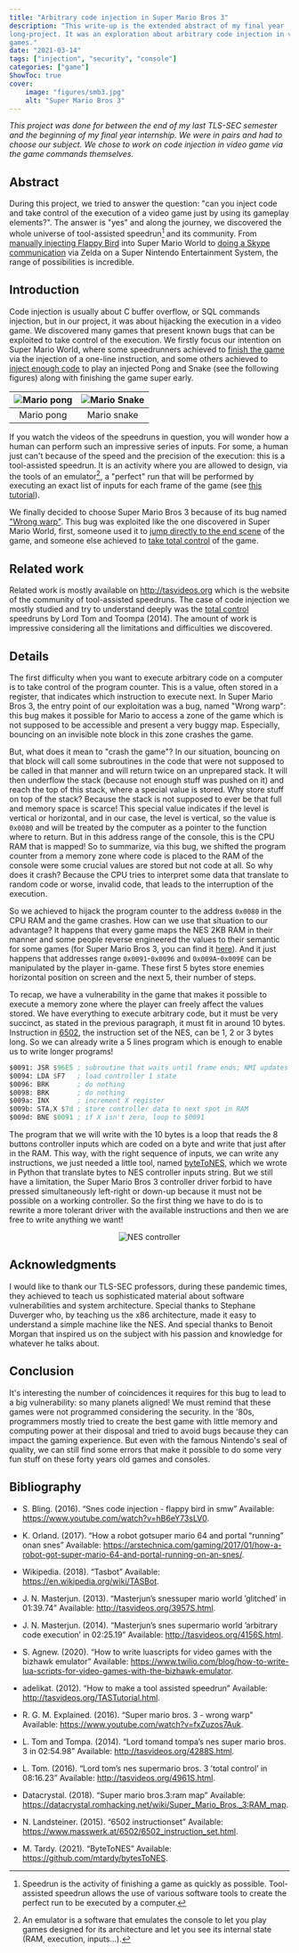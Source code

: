 ```yaml
---
title: "Arbitrary code injection in Super Mario Bros 3"
description: "This write-up is the extended abstract of my final year
long-project. It was an exploration about arbitrary code injection in video
games."
date: "2021-03-14"
tags: ["injection", "security", "console"]
categories: ["game"]
ShowToc: true
cover:
    image: "figures/smb3.jpg"
    alt: "Super Mario Bros 3"
---
```


*This project was done for between the end of my last TLS-SEC semester and the
beginning of my final year internship. We were in pairs and had to choose our
subject. We chose to work on code injection in video game via the game commands
themselves.*

## Abstract

During this project, we tried to answer the question: \"can you inject code and
take control of the execution of a video game just by using its gameplay
elements?\". The answer is \"yes\" and along the journey, we discovered the
whole universe of tool-assisted speedrun[^1] and its community. From [manually
injecting Flappy Bird](https://www.youtube.com/watch?v=hB6eY73sLV0) into Super
Mario World to [doing a Skype
communication](https://arstechnica.com/gaming/2017/01/how-a-robot-got-super-mario-64-and-portal-running-on-an-snes/)
via Zelda on a Super Nintendo Entertainment System, the range of possibilities
is incredible.

## Introduction

Code injection is usually about C buffer overflow, or SQL commands injection,
but in our project, it was about hijacking the execution in a video game. We
discovered many games that present known bugs that can be exploited to take
control of the execution. We firstly focus our intention on Super Mario World,
where some speedrunners achieved to [finish the game](http://tasvideos.org/3957S.html) via the injection of a
one-line instruction, and some others
achieved to [inject enough code](http://tasvideos.org/4156S.html) to play an injected Pong and
Snake (see the following figures) along with
finishing the game super early.

![Mario pong](figures/mario_pong.png) | ![Mario Snake](figures/mario_snake.png)
:-----------------------------------: | :-------------------------------------:
Mario pong                            | Mario snake

If you watch the videos of the speedruns in question, you will wonder how a
human can perform such an impressive series of inputs. For some, a human just
can't because of the speed and the precision of the execution: this is a
tool-assisted speedrun. It is an activity where you are allowed to design, via
the tools of an emulator[^2], a \"perfect\" run that will be performed by
executing an exact list of inputs for each frame of the game (see [this
tutorial](http://tasvideos.org/TASTutorial.html)).

We finally decided to choose Super Mario Bros 3 because of its bug named
[\"Wrong warp\"](https://www.youtube.com/watch?v=fxZuzos7Auk). This bug was
exploited like the one discovered in Super Mario World, first, someone used it
to [jump directly to the end scene](http://tasvideos.org/4288S.html) of the
game, and someone else achieved to [take total
control](http://tasvideos.org/4961S.html) of the game.

## Related work

Related work is mostly available on <http://tasvideos.org> which is the website
of the community of tool-assisted speedruns. The case of code injection we
mostly studied and try to understand deeply was the [total
control](http://tasvideos.org/4961S.html) speedruns by Lord Tom and Toompa
(2014). The amount of work is impressive considering all the limitations and
difficulties we discovered.

## Details

The first difficulty when you want to execute arbitrary code on a computer is
to take control of the program counter. This is a value, often stored in a
register, that indicates which instruction to execute next. In Super Mario Bros
3, the entry point of our exploitation was a bug, named \"Wrong warp\": this
bug makes it possible for Mario to access a zone of the game which is not
supposed to be accessible and present a very buggy map. Especially, bouncing on
an invisible note block in this zone crashes the game.

But, what does it mean to \"crash the game\"? In our situation, bouncing on
that block will call some subroutines in the code that were not supposed to be
called in that manner and will return twice on an unprepared stack. It will
then underflow the stack (because not enough stuff was pushed on it) and reach
the top of this stack, where a special value is stored. Why store stuff on top
of the stack? Because the stack is not supposed to ever be that full and memory
space is scarce! This special value indicates if the level is vertical or
horizontal, and in our case, the level is vertical, so the value is `0x0080`
and will be treated by the computer as a pointer to the function where to
return.  But in this address range of the console, this is the CPU RAM that is
mapped! So to summarize, via this bug, we shifted the program counter from a
memory zone where code is placed to the RAM of the console were some crucial
values are stored but not code at all. So why does it crash? Because the CPU
tries to interpret some data that translate to random code or worse, invalid
code, that leads to the interruption of the execution.

So we achieved to hijack the program counter to the address `0x0080` in the CPU
RAM and the game crashes. How can we use that situation to our advantage? It
happens that every game maps the NES 2KB RAM in their manner and some people
reverse engineered the values to their semantic for some games (for Super Mario
Bros 3, you can find it
[here](https://datacrystal.romhacking.net/wiki/Super_Mario_Bros._3:RAM_map)).
And it just happens that addresses range `0x0091`-`0x0096` and
`0x009A`-`0x009E` can be manipulated by the player in-game. These first 5 bytes
store enemies horizontal position on screen and the next 5, their number of
steps.

To recap, we have a vulnerability in the game that makes it possible to execute
a memory zone where the player can freely affect the values stored. We have
everything to execute arbitrary code, but it must be very succinct, as stated
in the previous paragraph, it must fit in around 10 bytes. Instruction in
[6502](https://www.masswerk.at/6502/6502_instruction_set.html), the instruction
set of the NES, can be 1, 2 or 3 bytes long. So we can already write a 5 lines
program which is enough to enable us to write longer programs!

```.asm
$0091: JSR $96E5 ; subroutine that waits until frame ends; NMI updates controllers & $15 counter
$0094: LDA $F7   ; load controller 1 state
$0096: BRK       ; do nothing
$0098: BRK       ; do nothing
$009a: INX       ; increment X register
$009b: STA,X $7d ; store controller data to next spot in RAM
$009d: BNE $0091 ; if X isn't zero, loop to $0091
```

The program that we will write with the 10 bytes is a loop that reads the 8
buttons controller inputs which are coded on a byte and write that just after
in the RAM. This way, with the right sequence of inputs, we can write any
instructions, we just needed a little tool, named
[byteToNES](https://github.com/mtardy/bytesToNES), which we wrote in Python that
translate bytes to NES controller inputs string.  But we still have a
limitation, the Super Mario Bros 3 controller driver forbid to have pressed
simultaneously left-right or down-up because it must not be possible on a
working controller. So the first thing we have to do is to rewrite a more
tolerant driver with the available instructions and then we are free to write
anything we want!

<p align="center">
  <img src="figures/nes-controller.png" title="NES controller" alt="NES controller" />
</p>

## Acknowledgments

I would like to thank our TLS-SEC professors, during these pandemic times, they
achieved to teach us sophisticated material about software vulnerabilities and
system architecture. Special thanks to Stephane Duverger who, by teaching us
the x86 architecture, made it easy to understand a simple machine like the NES.
And special thanks to Benoit Morgan that inspired us on the subject with his
passion and knowledge for whatever he talks about.

## Conclusion

It's interesting the number of coincidences it requires for this bug to lead to
a big vulnerability: so many planets aligned! We must remind that these games
were not programmed considering the security. In the '80s, programmers mostly
tried to create the best game with little memory and computing power at their
disposal and tried to avoid bugs because they can impact the gaming experience.
But even with the famous Nintendo's seal of quality, we can still find some
errors that make it possible to do some very fun stuff on these forty years old
games and consoles.

## Bibliography

-  S. Bling. (2016). “Snes code injection - flappy bird in smw” Available:
https://www.youtube.com/watch?v=hB6eY73sLV0.

-  K.  Orland. (2017).  “How  a  robot  gotsuper mario 64 and portal
“running” onan snes” Available:
https://arstechnica.com/gaming/2017/01/how-a-robot-got-super-mario-64-and-portal-running-on-an-snes/.

-  Wikipedia. (2018). “Tasbot” Available:
https://en.wikipedia.org/wiki/TASBot.

-  J. N. Masterjun. (2013). “Masterjun’s snessuper mario world ’glitched’ in
01:39.74” Available: http://tasvideos.org/3957S.html.

-  J. N. Masterjun. (2014). “Masterjun’s snes supermario world ’arbitrary
code execution’ in 02:25.19” Available: http://tasvideos.org/4156S.html.

-  S. Agnew. (2020). “How to write luascripts for video games with the
bizhawk emulator” Available:
https://www.twilio.com/blog/how-to-write-lua-scripts-for-video-games-with-the-bizhawk-emulator.

-  adelikat. (2012). “How to make a tool assisted speedrun” Available:
   http://tasvideos.org/TASTutorial.html.

-  R. G. M. Explained. (2016). “Super mario bros. 3 - wrong warp” Available:
   https://www.youtube.com/watch?v=fxZuzos7Auk.

-  L. Tom and Tompa. (2014). “Lord tomand tompa’s nes super mario bros. 3 in
   02:54.98” Available: http://tasvideos.org/4288S.html.

-  L. Tom. (2016). “Lord tom’s nes supermario bros. 3 ’total control’ in
   08:16.23” Available: http://tasvideos.org/4961S.html.

-  Datacrystal. (2018). “Super mario bros.3:ram map” Available:
   https://datacrystal.romhacking.net/wiki/Super_Mario_Bros._3:RAM_map.

-  N. Landsteiner. (2015). “6502 instructionset” Available:
   https://www.masswerk.at/6502/6502_instruction_set.html.

-  M. Tardy. (2021). “ByteToNES” Available:
   https://github.com/mtardy/bytesToNES.

[^1]: Speedrun is the activity of finishing a game as quickly as
    possible. Tool-assisted speedrun allows the use of various software
    tools to create the perfect run to be executed by a computer.

[^2]: An emulator is a software that emulates the console to let you
    play games designed for its architecture and let you see its
    internal state (RAM, execution, inputs\...).
